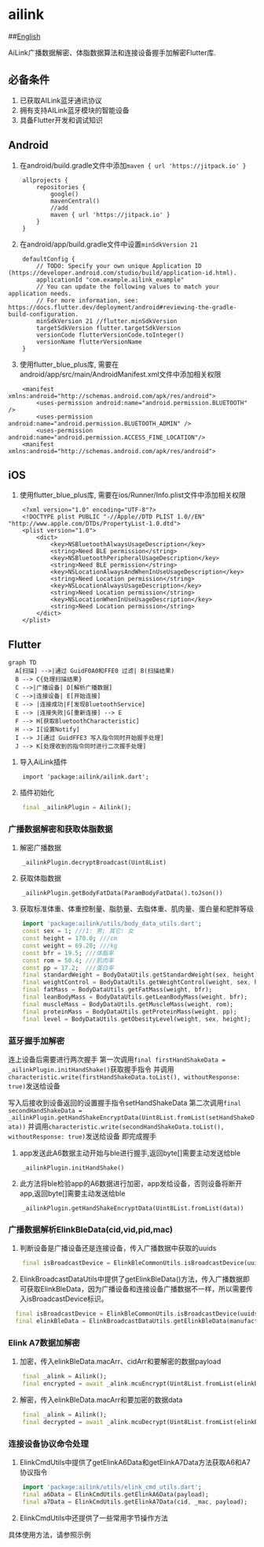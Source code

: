 # ailink

##[English](README.md)

AiLink广播数据解密、体脂数据算法和连接设备握手加解密Flutter库.

## 必备条件

1. 已获取AILink蓝牙通讯协议
2. 拥有支持AILink蓝牙模块的智能设备
3. 具备Flutter开发和调试知识

## Android

1. 在android/build.gradle文件中添加```maven { url 'https://jitpack.io' }```
```
    allprojects {
        repositories {
            google()
            mavenCentral()
            //add
            maven { url 'https://jitpack.io' }
        }
    }
```

2. 在android/app/build.gradle文件中设置```minSdkVersion 21```
```
    defaultConfig {
        // TODO: Specify your own unique Application ID (https://developer.android.com/studio/build/application-id.html).
        applicationId "com.example.ailink_example"
        // You can update the following values to match your application needs.
        // For more information, see: https://docs.flutter.dev/deployment/android#reviewing-the-gradle-build-configuration.
        minSdkVersion 21 //flutter.minSdkVersion
        targetSdkVersion flutter.targetSdkVersion
        versionCode flutterVersionCode.toInteger()
        versionName flutterVersionName
    }
```

3. 使用flutter_blue_plus库, 需要在android/app/src/main/AndroidManifest.xml文件中添加相关权限
```
    <manifest xmlns:android="http://schemas.android.com/apk/res/android">
        <uses-permission android:name="android.permission.BLUETOOTH" />
        <uses-permission android:name="android.permission.BLUETOOTH_ADMIN" />
        <uses-permission android:name="android.permission.ACCESS_FINE_LOCATION"/>
    <manifest xmlns:android="http://schemas.android.com/apk/res/android">
```

## iOS
1. 使用flutter_blue_plus库, 需要在ios/Runner/Info.plist文件中添加相关权限
```
    <?xml version="1.0" encoding="UTF-8"?>
    <!DOCTYPE plist PUBLIC "-//Apple//DTD PLIST 1.0//EN" "http://www.apple.com/DTDs/PropertyList-1.0.dtd">
    <plist version="1.0">
        <dict>
            <key>NSBluetoothAlwaysUsageDescription</key>
            <string>Need BLE permission</string>
            <key>NSBluetoothPeripheralUsageDescription</key>
            <string>Need BLE permission</string>
            <key>NSLocationAlwaysAndWhenInUseUsageDescription</key>
            <string>Need Location permission</string>
            <key>NSLocationAlwaysUsageDescription</key>
            <string>Need Location permission</string>
            <key>NSLocationWhenInUseUsageDescription</key>
            <string>Need Location permission</string>
        </dict>
    </plist>
```

## Flutter

```mermaid
graph TD
  A[扫描] -->|通过 GuidF0A0和FFE0 过滤| B(扫描结果)
  B --> C{处理扫描结果}
  C -->|广播设备| D[解析广播数据]
  C -->|连接设备| E[开始连接]
  E --> |连接成功|F[发现BluetoothService]
  E --> |连接失败|G[重新连接] --> E
  F --> H[获取BluetoothCharacteristic]
  H --> I[设置Notify]
  I --> J[通过 GuidFFE3 写入指令同时开始握手处理]
  J --> K[处理收到的指令同时进行二次握手处理]
```

1. 导入AiLink插件
```
    import 'package:ailink/ailink.dart';
```

2. 插件初始化
```dart
    final _ailinkPlugin = Ailink();
```

### 广播数据解密和获取体脂数据

1. 解密广播数据
```
    _ailinkPlugin.decryptBroadcast(Uint8List)
```

2. 获取体脂数据
```
    _ailinkPlugin.getBodyFatData(ParamBodyFatData().toJson())
```
3. 获取标准体重、体重控制量、脂肪量、去脂体重、肌肉量、蛋白量和肥胖等级
```dart
    import 'package:ailink/utils/body_data_utils.dart';
    const sex = 1; ///1: 男; 其它: 女
    const height = 170.0; ///cm
    const weight = 69.20; ///kg
    const bfr = 19.5; ///体脂率
    const rom = 50.4; ///肌肉率
    const pp = 17.2;  ///蛋白率
    final standardWeight = BodyDataUtils.getStandardWeight(sex, height);
    final weightControl = BodyDataUtils.getWeightControl(weight, sex, height);
    final fatMass = BodyDataUtils.getFatMass(weight, bfr);
    final leanBodyMass = BodyDataUtils.getLeanBodyMass(weight, bfr);
    final muscleMass = BodyDataUtils.getMuscleMass(weight, rom);
    final proteinMass = BodyDataUtils.getProteinMass(weight, pp);
    final level = BodyDataUtils.getObesityLevel(weight, sex, height);
```

### 蓝牙握手加解密

连上设备后需要进行两次握手
第一次调用```final firstHandShakeData = _ailinkPlugin.initHandShake()```获取握手指令
并调用```characteristic.write(firstHandShakeData.toList(), withoutResponse: true)```发送给设备

写入后接收到设备返回的设置握手指令setHandShakeData
第二次调用```final secondHandShakeData = _ailinkPlugin.getHandShakeEncryptData(Uint8List.fromList(setHandShakeData))```
并调用```characteristic.write(secondHandShakeData.toList(), withoutResponse: true)```发送给设备
即完成握手

1. app发送此A6数据主动开始与ble进行握手,返回byte[]需要主动发送给ble
```
    _ailinkPlugin.initHandShake()
```

2. 此方法将ble检验app的A6数据进行加密，app发给设备，否则设备将断开app,返回byte[]需要主动发送给ble
```
    _ailinkPlugin.getHandShakeEncryptData(Uint8List.fromList(data))
```

### 广播数据解析ElinkBleData(cid,vid,pid,mac)
1. 判断设备是广播设备还是连接设备，传入广播数据中获取的uuids
```dart
    final isBroadcastDevice = ElinkBleCommonUtils.isBroadcastDevice(uuids);
```
2. ElinkBroadcastDataUtils中提供了getElinkBleData()方法，传入广播数据即可获取ElinkBleData，因为广播设备和连接设备广播数据不一样，所以需要传入isBroadcastDevice标识。
```dart
  final isBroadcastDevice = ElinkBleCommonUtils.isBroadcastDevice(uuids);
  final elinkBleData = ElinkBroadcastDataUtils.getElinkBleData(manufacturerData, isBroadcastDevice: isBroadcastDevice);
```

### Elink A7数据加解密
1. 加密，传入elinkBleData.macArr、cidArr和要解密的数据payload
```dart
    final _alink = Ailink();
    final encrypted = await _alink.mcuEncrypt(Uint8List.fromList(elinkbleData.cidArr), Uint8List.fromList(elinkBleData.macArr), Uint8List.fromList(payload));
```
2. 解密，传入elinkBleData.macArr和要加密的数据data
```dart
    final _alink = Ailink();
    final decrypted = await _alink.mcuDecrypt(Uint8List.fromList(elinkBleData.macArr), Uint8List.fromList());
```

### 连接设备协议命令处理
1. ElinkCmdUtils中提供了getElinkA6Data和getElinkA7Data方法获取A6和A7协议指令
```dart
    import 'package:ailink/utils/elink_cmd_utils.dart';
    final a6Data = ElinkCmdUtils.getElinkA6Data(payload);
    final a7Data = ElinkCmdUtils.getElinkA7Data(cid, _mac, payload);
```
2. ElinkCmdUtils中还提供了一些常用字节操作方法


具体使用方法，请参照示例
